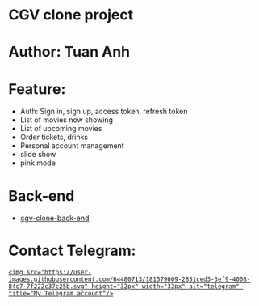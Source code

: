 # CGV clone project

# Author: Tuan Anh

# Feature:

-   Auth: Sign in, sign up, access token, refresh token
-   List of movies now showing
-   List of upcoming movies
-   Order tickets, drinks
-   Personal account management
-   slide show
-   pink mode

# Back-end

-   [cgv-clone-back-end](https://github.com/tuananh31j/cgv-clone-backend)

# Contact Telegram: <a target="_blank" href="https://t.me/tuananh31j">

    <img src="https://user-images.githubusercontent.com/64480713/181579009-2851ced3-3ef9-4008-84c7-7f222c37c25b.svg" height="32px" width="32px" alt="telegram" title="My Telegram account"/>

</a>
